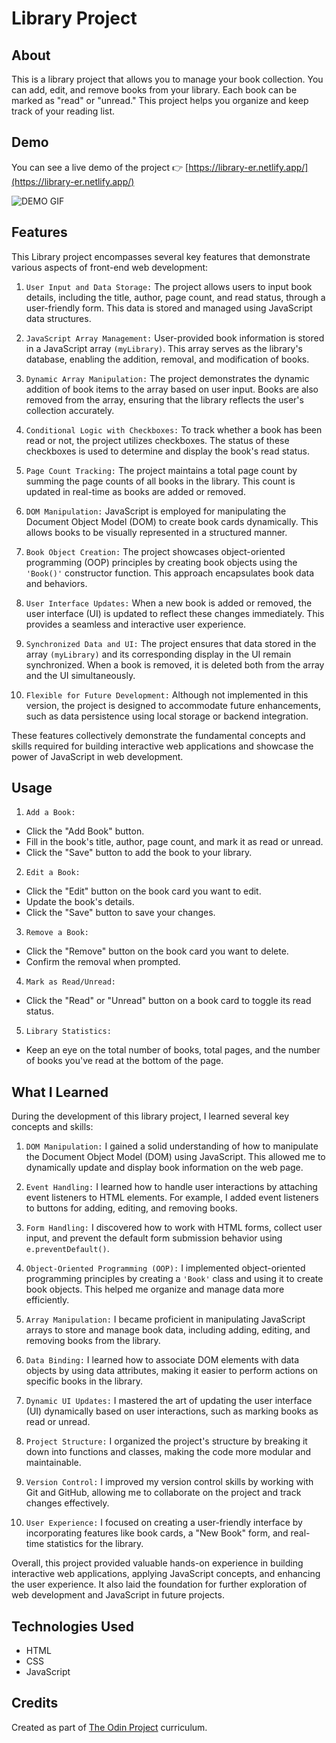 # Library Project

## About

This is a library project that allows you to manage your book collection. You can add, edit, and remove books from your library. Each book can be marked as "read" or "unread." This project helps you organize and keep track of your reading list.

## Demo

You can see a live demo of the project 👉 [https://library-er.netlify.app/](https://library-er.netlify.app/)

![DEMO GIF](https://github.com/ersinisgor/theOdinProject/tree/main/07-Library/img/gif/Library.gif)

## Features

This Library project encompasses several key features that demonstrate various aspects of front-end web development:

1. `User Input and Data Storage:` The project allows users to input book details, including the title, author, page count, and read status, through a user-friendly form. This data is stored and managed using JavaScript data structures.

2. `JavaScript Array Management:` User-provided book information is stored in a JavaScript array `(myLibrary)`. This array serves as the library's database, enabling the addition, removal, and modification of books.

3. `Dynamic Array Manipulation:` The project demonstrates the dynamic addition of book items to the array based on user input. Books are also removed from the array, ensuring that the library reflects the user's collection accurately.

4. `Conditional Logic with Checkboxes:` To track whether a book has been read or not, the project utilizes checkboxes. The status of these checkboxes is used to determine and display the book's read status.

5. `Page Count Tracking:` The project maintains a total page count by summing the page counts of all books in the library. This count is updated in real-time as books are added or removed.

6. `DOM Manipulation:` JavaScript is employed for manipulating the Document Object Model (DOM) to create book cards dynamically. This allows books to be visually represented in a structured manner.

7. `Book Object Creation:` The project showcases object-oriented programming (OOP) principles by creating book objects using the `'Book()'` constructor function. This approach encapsulates book data and behaviors.

8. `User Interface Updates:` When a new book is added or removed, the user interface (UI) is updated to reflect these changes immediately. This provides a seamless and interactive user experience.

9. `Synchronized Data and UI:` The project ensures that data stored in the array `(myLibrary)` and its corresponding display in the UI remain synchronized. When a book is removed, it is deleted both from the array and the UI simultaneously.

10. `Flexible for Future Development:` Although not implemented in this version, the project is designed to accommodate future enhancements, such as data persistence using local storage or backend integration.

These features collectively demonstrate the fundamental concepts and skills required for building interactive web applications and showcase the power of JavaScript in web development.

## Usage

1. `Add a Book:`

- Click the "Add Book" button.
- Fill in the book's title, author, page count, and mark it as read or unread.
- Click the "Save" button to add the book to your library.

2. `Edit a Book:`

- Click the "Edit" button on the book card you want to edit.
- Update the book's details.
- Click the "Save" button to save your changes.

3. `Remove a Book:`

- Click the "Remove" button on the book card you want to delete.
- Confirm the removal when prompted.

4. `Mark as Read/Unread:`

- Click the "Read" or "Unread" button on a book card to toggle its read status.

5. `Library Statistics:`

- Keep an eye on the total number of books, total pages, and the number of books you've read at the bottom of the page.

## What I Learned

During the development of this library project, I learned several key concepts and skills:

1. `DOM Manipulation:` I gained a solid understanding of how to manipulate the Document Object Model (DOM) using JavaScript. This allowed me to dynamically update and display book information on the web page.

2. `Event Handling:` I learned how to handle user interactions by attaching event listeners to HTML elements. For example, I added event listeners to buttons for adding, editing, and removing books.

3. `Form Handling:` I discovered how to work with HTML forms, collect user input, and prevent the default form submission behavior using `e.preventDefault()`.

4. `Object-Oriented Programming (OOP):` I implemented object-oriented programming principles by creating a `'Book'` class and using it to create book objects. This helped me organize and manage data more efficiently.

5. `Array Manipulation:` I became proficient in manipulating JavaScript arrays to store and manage book data, including adding, editing, and removing books from the library.

6. `Data Binding:` I learned how to associate DOM elements with data objects by using data attributes, making it easier to perform actions on specific books in the library.

7. `Dynamic UI Updates:` I mastered the art of updating the user interface (UI) dynamically based on user interactions, such as marking books as read or unread.

8. `Project Structure:` I organized the project's structure by breaking it down into functions and classes, making the code more modular and maintainable.

9. `Version Control:` I improved my version control skills by working with Git and GitHub, allowing me to collaborate on the project and track changes effectively.

10. `User Experience:` I focused on creating a user-friendly interface by incorporating features like book cards, a "New Book" form, and real-time statistics for the library.

Overall, this project provided valuable hands-on experience in building interactive web applications, applying JavaScript concepts, and enhancing the user experience. It also laid the foundation for further exploration of web development and JavaScript in future projects.

## Technologies Used

- HTML
- CSS
- JavaScript

## Credits

Created as part of [The Odin Project](https://www.theodinproject.com/lessons/node-path-javascript-library) curriculum.
